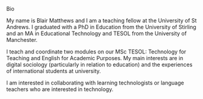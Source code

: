 Bio

My name is Blair Matthews and I am a teaching fellow at the University of St Andrews. I graduated with a PhD in Education from the University of Stirling and an MA in Educational Technology and TESOL from the University of Manchester.

I teach and coordinate two modules on our MSc TESOL: Technology for Teaching and English for Academic Purposes. My main interests are in digital sociology (particularly in relation to education) and the experiences of international students at university.

I am interested in collaborating with learning technologists or language teachers who are interested in technology.
